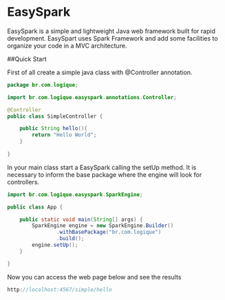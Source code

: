 # EasySpark

EasySpark is a simple and lightweight Java web framework built for rapid development. EasySpart uses Spark Framework and add some facilities to organize your code in a MVC architecture.

##Quick Start

First of all create a simple java class with @Controller annotation.

```java
package br.com.logique;

import br.com.logique.easyspark.annotations.Controller;

@Controller
public class SimpleController {

    public String hello(){
        return "Hello World";
    }
    
}

```

In your main class start a EasySpark calling the setUp method. It is necessary to inform the base package where the engine will look for controllers.

```java
import br.com.logique.easyspark.SparkEngine;

public class App {

    public static void main(String[] args) {
        SparkEngine engine = new SparkEngine.Builder()
                .withBasePackage("br.com.logique")
                .build();
        engine.setUp();
    }

}
```

Now you can access the web page below and see the results

```java
http://localhost:4567/simple/hello
```
